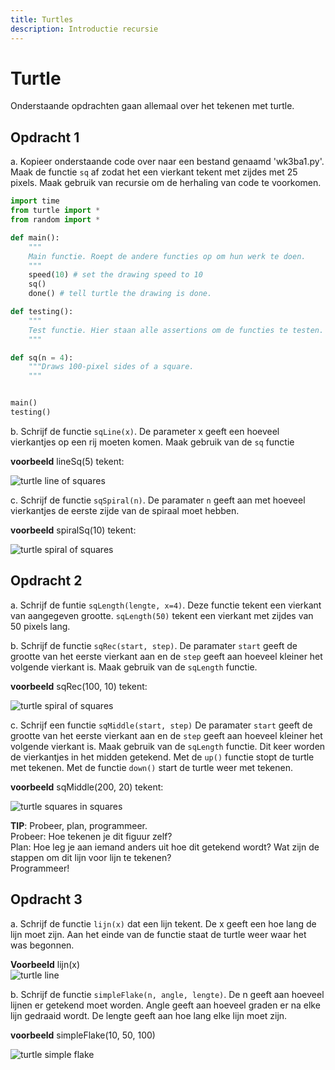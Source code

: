 ```yaml
---
title: Turtles
description: Introductie recursie
---
```


# Turtle

Onderstaande opdrachten gaan allemaal over het tekenen met turtle.

## Opdracht 1

a. Kopieer onderstaande code over naar een bestand genaamd 'wk3ba1.py'. Maak de functie `sq` af zodat het een vierkant tekent met zijdes met 25 pixels. Maak gebruik van recursie om de herhaling van code te voorkomen.

```python
import time
from turtle import *
from random import *

def main():
    """
    Main functie. Roept de andere functies op om hun werk te doen.
    """
    speed(10) # set the drawing speed to 10
    sq()
    done() # tell turtle the drawing is done.

def testing():
    """
    Test functie. Hier staan alle assertions om de functies te testen.
    """

def sq(n = 4):
    """Draws 100-pixel sides of a square.
    """


main()
testing()
```


b. Schrijf de functie `sqLine(x)`. De parameter x geeft een hoeveel vierkantjes op een rij moeten komen. Maak gebruik van de `sq` functie

**voorbeeld** lineSq(5) tekent:  

![turtle line of squares](images/3/Square_line.png)

c. Schrijf de functie `sqSpiral(n)`. De paramater `n` geeft aan met hoeveel vierkantjes de eerste zijde van de spiraal moet hebben.

**voorbeeld** spiralSq(10) tekent:  

![turtle spiral of squares](images/3/Square_spiral.png)

## Opdracht 2

a. Schrijf de funtie `sqLength(lengte, x=4)`.  Deze functie tekent een vierkant van aangegeven grootte. `sqLength(50)` tekent een vierkant met zijdes van 50 pixels lang.

b. Schrijf de functie `sqRec(start, step)`. De paramater `start` geeft de grootte van het eerste vierkant aan en de `step` geeft aan hoeveel kleiner het volgende vierkant is. Maak gebruik van de `sqLength` functie.

**voorbeeld** sqRec(100, 10) tekent:  

![turtle spiral of squares](images/3/Square_rec.png)

c. Schrijf een functie `sqMiddle(start, step)` De paramater `start` geeft de grootte van het eerste vierkant aan en de `step` geeft aan hoeveel kleiner het volgende vierkant is. Maak gebruik van de `sqLength` functie. Dit keer worden de vierkantjes in het midden getekend. Met de `up()` functie stopt de turtle met tekenen. Met de functie `down()` start de turtle weer met tekenen.

**voorbeeld** sqMiddle(200, 20) tekent:  

![turtle squares in squares](images/3/Squares_middle.png)

**TIP**: Probeer, plan, programmeer.  
Probeer: Hoe tekenen je dit figuur zelf?  
Plan: Hoe leg je aan iemand anders uit hoe dit getekend wordt? Wat zijn de stappen om dit lijn voor lijn te tekenen?  
Programmeer!  

## Opdracht 3

a. Schrijf de functie `lijn(x)` dat een lijn tekent. De x geeft een hoe lang de lijn moet zijn. Aan het einde van de functie staat de turtle weer waar het was begonnen.

**Voorbeeld**  lijn(x)  
![turtle line](images/3/line.png)

b. Schrijf de functie `simpleFlake(n, angle, lengte)`. De n geeft aan hoeveel lijnen er getekend moet worden. Angle geeft aan hoeveel graden er na elke lijn gedraaid wordt. De lengte geeft aan hoe lang elke lijn moet zijn.

**voorbeeld** simpleFlake(10, 50, 100)  

![turtle simple flake](images/3/simple_flake.png)